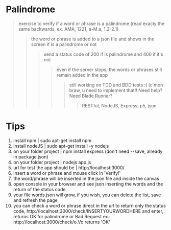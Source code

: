 # Palindrome
>exercise to verify if a word or phrase is a palindrome (read exacly the same backwards, ex. AMA, 1221, a-M.a, 1.2-2.1)
>>the word or phrase is added to a json file and shows in the screen if is a palindrome or not
>>>send a status code of 200 if is palindrome and 400 if it's not
>>>>even if the server stops, the words or phrases still remain added in the app
>>>>>still working on TDD and BDD tests :( (c'mon braw, u need to implement that!! Need help? Need Blade Runner?
>>>>>>RESTful, NodeJS, Express, p5, json

# Tips
1. install npm | sudo apt-get install npm
2. install nodeJS | sudo apt-get install -y nodejs
3. on your folder project | npm install express (don't need --save, already in package.json)
4. on your folder project | nodejs app.js
4. url for test the app should be | http://localhost:3000/
3. insert a word or phrase and mouse click in 'Verify!'
4. the word/phrase will be inserted in the json file and inside the canvas
5. open console in your browser and see json inserting the words and the return of the status code
6. your file words.json will grow, if you wish, you can delete the list, save and refresh the page
7. you can check a word or phrase direct in the url to return only the status code,
http://localhost:3000/check/INSERTYOURWORDHERE and enter, returns OK for palindrome or Bad Request
ex.: http://localhost:3000/check/o.Vo returns 'OK'

